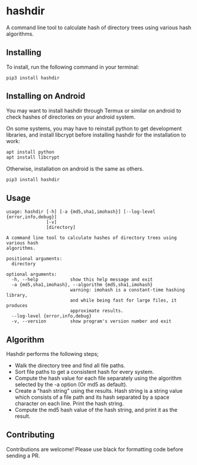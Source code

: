 # hashdir

A command line tool to calculate hash of directory trees using various hash algorithms.

## Installing

To install, run the following command in your terminal:

```pip3 install hashdir```

## Installing on Android

You may want to install hashdir through Termux or similar on android to check hashes of directories on your android system.

On some systems, you may have to reinstall python to get development libraries, and install libcrypt before installing hashdir for the installation to work:

```bash
apt install python
apt install libcrypt
```

Otherwise, installation on android is the same as others.

```pip3 install hashdir```

## Usage

```text
usage: hashdir [-h] [-a {md5,sha1,imohash}] [--log-level {error,info,debug}]
               [-v]
               [directory]

A command line tool to calculate hashes of directory trees using various hash
algorithms.

positional arguments:
  directory

optional arguments:
  -h, --help            show this help message and exit
  -a {md5,sha1,imohash}, --algorithm {md5,sha1,imohash}
                        warning: imohash is a constant-time hashing library,
                        and while being fast for large files, it produces
                        approximate results.
  --log-level {error,info,debug}
  -v, --version         show program's version number and exit
```

## Algorithm

Hashdir performs the following steps;

- Walk the directory tree and find all file paths.
- Sort file paths to get a consistent hash for every system.
- Compute the hash value for each file separately using the algorithm selected by the -a option (Or md5 as default).
- Create a "hash string" using the results. Hash string is a string value which consists of a file path and its hash separated by a space character on each line. Print the hash string.
- Compute the md5 hash value of the hash string, and print it as the result.

## Contributing

Contributions are welcome! Please use black for formatting code before sending a PR.
